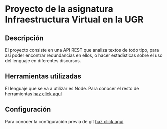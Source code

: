 # Proyecto de la asignatura Infraestructura Virtual en la UGR

## Descripción

El proyecto consiste en una API REST que analiza textos de todo tipo, para así poder encontrar redundancias en ellos, o hacer estadísticas sobre el uso del lenguaje en diferentes discursos.

## Herramientas utilizadas

El lenguaje que se va a utilizar es Node. Para conocer el resto de herramientas [haz click aquí](docs/herramientas.md)

## Configuración

Para conocer la configuración previa de git [haz click aquí](docs/documentacion.md)
